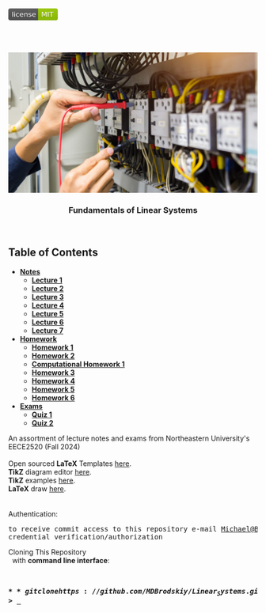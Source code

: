 <!-- PROJECT LOGO -->
<br />
<p align="left">
  <a href="https://github.com/MDBrodskiy/Linear_Systems/tree/master/LICENSE">
    <img src="images/LicenseImage.svg" alt="license" width="100" height="24"></a>
</p>
<br/>
<br/>

<!-- BACKGROUND & TITLE -->
<p align="center">
  <a href="https://github.com/MDBrodskiy/Linear_Systems">
    <img src="images/background.png" alt="background">
  </a>
  <h3 align="center">Fundamentals of Linear Systems</h3>
<br />
</p>

<!-- TABLE OF CONTENTS -->
## Table of Contents

* [**Notes**](https://github.com/MDBrodskiy/Linear_Systems/tree/master/Notes/)
    * [**Lecture 1**](https://github.com/MDBrodskiy/Linear_Systems/tree/master/Notes/Lecture1.pdf)
    * [**Lecture 2**](https://github.com/MDBrodskiy/Linear_Systems/tree/master/Notes/Lecture2.pdf)
    * [**Lecture 3**](https://github.com/MDBrodskiy/Linear_Systems/tree/master/Notes/Lecture3.pdf)
    * [**Lecture 4**](https://github.com/MDBrodskiy/Linear_Systems/tree/master/Notes/Lecture4.pdf)
    * [**Lecture 5**](https://github.com/MDBrodskiy/Linear_Systems/tree/master/Notes/Lecture5.pdf)
    * [**Lecture 6**](https://github.com/MDBrodskiy/Linear_Systems/tree/master/Notes/Lecture6.pdf)
    * [**Lecture 7**](https://github.com/MDBrodskiy/Linear_Systems/tree/master/Notes/Lecture7.pdf)
* [**Homework**](https://github.com/MDBrodskiy/Linear_Systems/tree/master/Homework/)
    * [**Homework 1**](https://github.com/MDBrodskiy/Linear_Systems/tree/master/Homework/Homework1.pdf)
    * [**Homework 2**](https://github.com/MDBrodskiy/Linear_Systems/tree/master/Homework/Homework2.pdf)
    * [**Computational Homework 1**](https://github.com/MDBrodskiy/Linear_Systems/tree/master/Homework/ComputationalHW1.pdf)
    * [**Homework 3**](https://github.com/MDBrodskiy/Linear_Systems/tree/master/Homework/Homework3.pdf)
    * [**Homework 4**](https://github.com/MDBrodskiy/Linear_Systems/tree/master/Homework/Homework4.pdf)
    * [**Homework 5**](https://github.com/MDBrodskiy/Linear_Systems/tree/master/Homework/Homework5.pdf)
    * [**Homework 6**](https://github.com/MDBrodskiy/Linear_Systems/tree/master/Homework/Homework6.pdf)
* [**Exams**](https://github.com/MDBrodskiy/Linear_Systems/tree/master/Exams/)
    * [**Quiz 1**](https://github.com/MDBrodskiy/Linear_Systems/tree/master/Exams/Quiz1.pdf)
    * [**Quiz 2**](https://github.com/MDBrodskiy/Linear_Systems/tree/master/Exams/Quiz2.pdf)

<!--
  * [**Chapter 1**](#Notes/Chapter\ 1)
* [**Exams**](#Exams)
* [**Projects**](#Projects)
-->


An assortment of lecture notes and exams from Northeastern University's EECE2520 (Fall 2024)
<br/> <br/> 
Open sourced **LaTeX** Templates [here](https://www.latextemplates.com/).
<br/>
**TikZ** diagram editor [here](https://www.mathcha.io/editor).
<br/>
**TikZ** examples [here](https://www.texample.net/tikz/example).
<br/>
**LaTeX** draw [here](https://www.latexdraw.com/).
<br/> <br/> <br/>
Authentication:   
    <pre>to receive commit access to this repository e-mail Michael@Brodskiy.com for credential verification/authorization</pre>

Cloning This Repository
</br>&nbsp;&nbsp;with **command line interface**:
    <pre>    
    **$** git clone https://github.com/MDBrodskiy/Linear_Systems.git    
    **$** **>**  **_**
    </pre>

